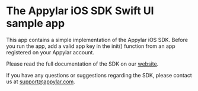 # The Appylar iOS SDK Swift UI sample app

This app contains a simple implementation of the Appylar iOS SDK. Before you run the app, add a valid app key in the init() function from an app registered on your Appylar account.

Please read the full documentation of the SDK on our [website](https://www.appylar.com/documentation/ios/overview/).

If you have any questions or suggestions regarding the SDK, please contact us at [support@appylar.com](mailto:support@appylar.com).
